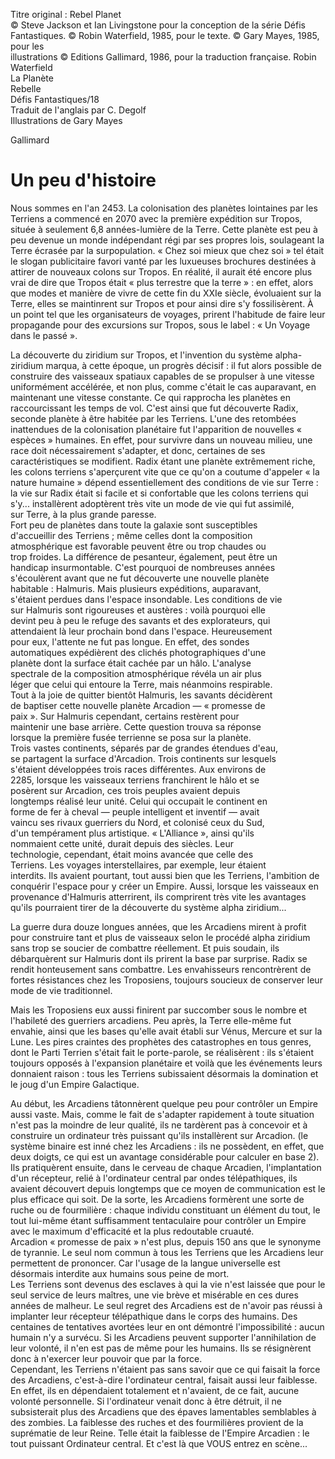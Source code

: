 Titre original : Rebel Planet  
© Steve Jackson et Ian Livingstone pour la conception de la série Défis  
Fantastiques. © Robin Waterfield, 1985, pour le texte. © Gary Mayes, 1985, pour les  
illustrations © Editions Gallimard, 1986, pour la traduction française.
Robin Waterfield  
La Planète  
Rebelle  
Défis Fantastiques/18  
Traduit de l'anglais par C. Degolf  
Illustrations de Gary Mayes  
  
  
  
  
  
Gallimard
# Un peu d'histoire

Nous sommes en l'an 2453. La colonisation des planètes lointaines par les Terriens a commencé en 2070 avec la première expédition sur Tropos, située à seulement 6,8 années-lumière de la Terre. Cette planète est peu à peu devenue un monde indépendant régi par ses propres lois, soulageant la Terre écrasée par la surpopulation. « Chez soi mieux que chez soi » tel était le slogan publicitaire favori vanté par les luxueuses brochures destinées à attirer de nouveaux colons sur Tropos. En réalité, il aurait été encore plus vrai de dire que Tropos était « plus terrestre que la terre » : en effet, alors que modes et manière de vivre de cette fin du XXIe siècle, évoluaient sur la Terre, elles se maintinrent sur Tropos et pour ainsi dire s'y fossilisèrent. À un point tel que les organisateurs de voyages, prirent l'habitude de faire leur propagande pour des excursions sur Tropos, sous le label : « Un Voyage dans le passé ».

La découverte du ziridium sur Tropos, et l'invention du système alpha-ziridium marqua, à cette époque, un progrès décisif : il fut alors possible de construire des vaisseaux spatiaux capables de se propulser à une vitesse uniformément accélérée, et non plus, comme c'était le cas auparavant, en maintenant une vitesse constante. Ce qui rapprocha les planètes en raccourcissant les temps de vol. C'est ainsi que fut découverte Radix, seconde planète à être habitée par les Terriens. L'une des retombées inattendues de la colonisation planétaire fut l'apparition de nouvelles « espèces » humaines. En effet, pour survivre dans un nouveau milieu, une race doit nécessairement s'adapter, et donc, certaines de ses caractéristiques se modifient. Radix étant une planète extrêmement riche, les colons terriens s'aperçurent vite que ce qu'on a coutume d'appeler « la nature humaine » dépend essentiellement des conditions de vie sur Terre : la vie sur Radix était si facile et si confortable que les colons terriens qui s'y...
installèrent adoptèrent très vite un mode de vie qui fut assimilé,  
sur Terre, à la plus grande paresse.  
Fort peu de planètes dans toute la galaxie sont susceptibles  
d'accueillir des Terriens ; même celles dont la composition  
atmosphérique est favorable peuvent être ou trop chaudes ou  
trop froides. La différence de pesanteur, également, peut être un  
handicap insurmontable. C'est pourquoi de nombreuses années  
s'écoulèrent avant que ne fut découverte une nouvelle planète  
habitable : Halmuris. Mais plusieurs expéditions, auparavant,  
s'étaient perdues dans l'espace insondable. Les conditions de vie  
sur Halmuris sont rigoureuses et austères : voilà pourquoi elle  
devint peu à peu le refuge des savants et des explorateurs, qui  
attendaient là leur prochain bond dans l'espace. Heureusement  
pour eux, l'attente ne fut pas longue. En effet, des sondes  
automatiques expédièrent des clichés photographiques d'une  
planète dont la surface était cachée par un hâlo. L'analyse  
spectrale de la composition atmosphérique révéla un air plus  
léger que celui qui entoure la Terre, mais néanmoins respirable.  
Tout à la joie de quitter bientôt Halmuris, les savants décidèrent  
de baptiser cette nouvelle planète Arcadion — « promesse de  
paix ». Sur Halmuris cependant, certains restèrent pour  
maintenir une base arrière. Cette question trouva sa réponse  
lorsque la première fusée terrienne se posa sur la planète.  
Trois vastes continents, séparés par de grandes étendues d'eau,  
se partagent la surface d'Arcadion. Trois continents sur lesquels  
s'étaient développées trois races différentes. Aux environs de  
2285, lorsque les vaisseaux terriens franchirent le hâlo et se  
posèrent sur Arcadion, ces trois peuples avaient depuis  
longtemps réalisé leur unité. Celui qui occupait le continent en  
forme de fer à cheval — peuple intelligent et inventif — avait  
vaincu ses rivaux guerriers du Nord, et colonisé ceux du Sud,  
d'un tempérament plus artistique. « L'Alliance », ainsi qu'ils  
nommaient cette unité, durait depuis des siècles. Leur  
technologie, cependant, était moins avancée que celle des  
Terriens. Les voyages interstellaires, par exemple, leur étaient  
interdits. Ils avaient pourtant, tout aussi bien que les Terriens,
l'ambition de conquérir l'espace pour y créer un Empire. Aussi, lorsque les vaisseaux en provenance d'Halmuris atterrirent, ils comprirent très vite les avantages qu'ils pourraient tirer de la découverte du système alpha ziridium...

La guerre dura douze longues années, que les Arcadiens mirent à profit pour construire tant et plus de vaisseaux selon le procédé alpha ziridium sans trop se soucier de combattre réellement. Et puis soudain, ils débarquèrent sur Halmuris dont ils prirent la base par surprise. Radix se rendit honteusement sans combattre. Les envahisseurs rencontrèrent de fortes résistances chez les Troposiens, toujours soucieux de conserver leur mode de vie traditionnel.

Mais les Troposiens eux aussi finirent par succomber sous le nombre et l'habileté des guerriers arcadiens. Peu après, la Terre elle-même fut envahie, ainsi que les bases qu'elle avait établi sur Vénus, Mercure et sur la Lune. Les pires craintes des prophètes des catastrophes en tous genres, dont le Parti Terrien s'était fait le porte-parole, se réalisèrent : ils s'étaient toujours opposés à l'expansion planétaire et voilà que les événements leurs donnaient raison : tous les Terriens subissaient désormais la domination et le joug d'un Empire Galactique.

Au début, les Arcadiens tâtonnèrent quelque peu pour contrôler un Empire aussi vaste. Mais, comme le fait de s'adapter rapidement à toute situation n'est pas la moindre de leur qualité, ils ne tardèrent pas à concevoir et à construire un ordinateur très puissant qu'ils installèrent sur Arcadion. (le système binaire est inné chez les Arcadiens : ils ne possèdent, en effet, que deux doigts, ce qui est un avantage considérable pour calculer en base 2). Ils pratiquèrent ensuite, dans le cerveau de chaque Arcadien, l'implantation d'un récepteur, relié à l'ordinateur central par ondes télépathiques, ils avaient découvert depuis longtemps que ce moyen de communication est le plus efficace qui soit. De la sorte, les Arcadiens formèrent une sorte de ruche ou de fourmilière : chaque individu constituant un élément du tout, le tout lui-même étant suffisamment tentaculaire pour contrôler un
Empire avec le maximum d'efficacité et la plus redoutable cruauté.  
Arcadion « promesse de paix » n'est plus, depuis 150 ans que le synonyme de tyrannie. Le seul nom commun à tous les Terriens que les Arcadiens leur permettent de prononcer. Car l'usage de la langue universelle est désormais interdite aux humains sous peine de mort.  
Les Terriens sont devenus des esclaves à qui la vie n'est laissée que pour le seul service de leurs maîtres, une vie brève et misérable en ces dures années de malheur. Le seul regret des Arcadiens est de n'avoir pas réussi à implanter leur récepteur télépathique dans le corps des humains. Des centaines de tentatives avortées leur en ont démontré l'impossibilité : aucun humain n'y a survécu. Si les Arcadiens peuvent supporter l'annihilation de leur volonté, il n'en est pas de même pour les humains. Ils se résignèrent donc à n'exercer leur pouvoir que par la force.  
Cependant, les Terriens n'étaient pas sans savoir que ce qui faisait la force des Arcadiens, c'est-à-dire l'ordinateur central, faisait aussi leur faiblesse. En effet, ils en dépendaient totalement et n'avaient, de ce fait, aucune volonté personnelle. Si l'ordinateur venait donc à être détruit, il ne subsisterait plus des Arcadiens que des épaves lamentables semblables à des zombies. La faiblesse des ruches et des fourmilières provient de la suprématie de leur Reine. Telle était la faiblesse de l'Empire Arcadien : le tout puissant Ordinateur central. Et c'est là que VOUS entrez en scène...